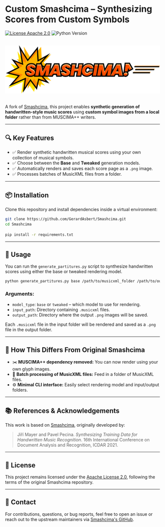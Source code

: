 # Custom Smashcima – Synthesizing Scores from Custom Symbols

[![License Apache 2.0](https://badgen.net/badge/license/apache2.0/blue)](https://github.com/OMR-Research/Smashcima/blob/main/LICENSE)
![Python Version](https://badgen.net/badge/python/3.8+/cyan)

<div align="center">
    <br/>
    <img src="docs/assets/smashcima-logo.svg" width="600px">
    <br/>
    <br/>
</div>

A fork of [Smashcima](https://github.com/OMR-Research/Smashcima), this project enables **synthetic generation of handwritten-style music scores** using **custom symbol images from a local folder** rather than from MUSCIMA++ writers.

---

## 🔍 Key Features

- ✅ Render synthetic handwritten musical scores using your own collection of musical symbols.
- ✅ Choose between the **Base** and **Tweaked** generation models.
- ✅ Automatically renders and saves each score page as a `.png` image.
- ✅ Processes batches of MusicXML files from a folder.

---

## 📦 Installation

Clone this repository and install dependencies inside a virtual environment:

```bash
git clone https://github.com/GerardAsbert/Smashcima.git
cd Smashcima

pip install -r requirements.txt

```
---

## 🚀 Usage

You can run the `generate_partitures.py` script to synthesize handwritten scores using either the base or tweaked rendering model.

```bash
python generate_partitures.py base /path/to/musicxml_folder /path/to/output_folder
```

### Arguments:

- `model_type`: `base` or `tweaked` – which model to use for rendering.
- `input_path`: Directory containing `.musicxml` files.
- `output_path`: Directory where the output `.png` images will be saved.

Each `.musicxml` file in the input folder will be rendered and saved as a `.png` file in the output folder.

---

## 🧠 How This Differs From Original Smashcima

- ✂️ **MUSCIMA++ dependency removed:** You can now render using your own glyph images.
- 📂 **Batch processing of MusicXML files:** Feed in a folder of MusicXML files.
- ⚙️ **Minimal CLI interface:** Easily select rendering model and input/output folders.

---
  
## 📚 References & Acknowledgements

This work is based on [Smashcima](https://github.com/OMR-Research/Smashcima), originally developed by:

> Jiří Mayer and Pavel Pecina. *Synthesizing Training Data for Handwritten Music Recognition*. 16th International Conference on Document Analysis and Recognition, ICDAR 2021.

---

## 📝 License

This project remains licensed under the [Apache License 2.0](https://github.com/OMR-Research/Smashcima/blob/main/LICENSE), following the terms of the original Smashcima repository.

---

## 👥 Contact

For contributions, questions, or bug reports, feel free to open an issue or reach out to the upstream maintainers via [Smashcima's GitHub](https://github.com/OMR-Research/Smashcima).

